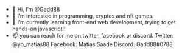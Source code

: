 - 👋 Hi, I’m @Gadd88
- 👀 I’m interested in programming, cryptos and nft games. 
- 🌱 I’m currently learning front-end web development, trying to get hands-on javascript!! 
- 📫 you can reach for me on twitter, facebook or discord.
Twitter: @yo_matias88
Facebook: Matias Saade
Discord: Gadd88#0788
